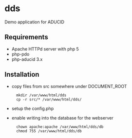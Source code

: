 # dds
Demo application for ADUCID

Requirements
------------

- Apache HTTPd server with php 5
- php-pdo
- php-aducid 3.x

Installation
------------

- copy files from src somewhere under DOCUMENT_ROOT

        mkdir /var/www/html/dds
        cp -r src/* /var/www/html/dds/

- setup the config.php
- enable writing into the database for the webserver

        chown apache:apache /var/www/html/dds/db
        chmod 755 /var/www/html/dds/db
